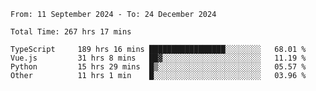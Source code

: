 <!--START_SECTION:waka-->

```abap
From: 11 September 2024 - To: 24 December 2024

Total Time: 267 hrs 17 mins

TypeScript     189 hrs 16 mins █████████████████░░░░░░░░   68.01 %
Vue.js         31 hrs 8 mins   ██▓░░░░░░░░░░░░░░░░░░░░░░   11.19 %
Python         15 hrs 29 mins  █▒░░░░░░░░░░░░░░░░░░░░░░░   05.57 %
Other          11 hrs 1 min    █░░░░░░░░░░░░░░░░░░░░░░░░   03.96 %
```

<!--END_SECTION:waka-->
